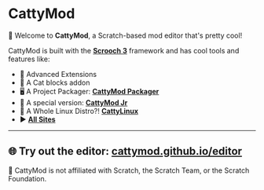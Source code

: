 # CattyMod

🎉 Welcome to **CattyMod**, a Scratch-based mod editor that's pretty cool!

CattyMod is built with the [**Scrooch 3**](https://scrooch-project.github.io/ad/build/ad.html?mod=CattyMod) framework and has cool tools and features like:
- 🧩 Advanced Extensions
- 🐾 A Cat blocks addon
- 🖥️ A Project Packager: [**CattyMod Packager**](https://cattymod.github.io/packager/)
- 🧒 A special version: [**CattyMod Jr**](https://cattymod.github.io/jr)
- 🤯 A Whole Linux Distro?! [**CattyLinux**](https://cattymod.github.io/linux/)
- ▶️ [**All Sites**](https://cattymod.github.io/)
---

🌐 Try out the editor: [cattymod.github.io/editor](https://cattymod.github.io/editor/)  
---
🔨 CattyMod is not affiliated with Scratch, the Scratch Team, or the Scratch Foundation.

